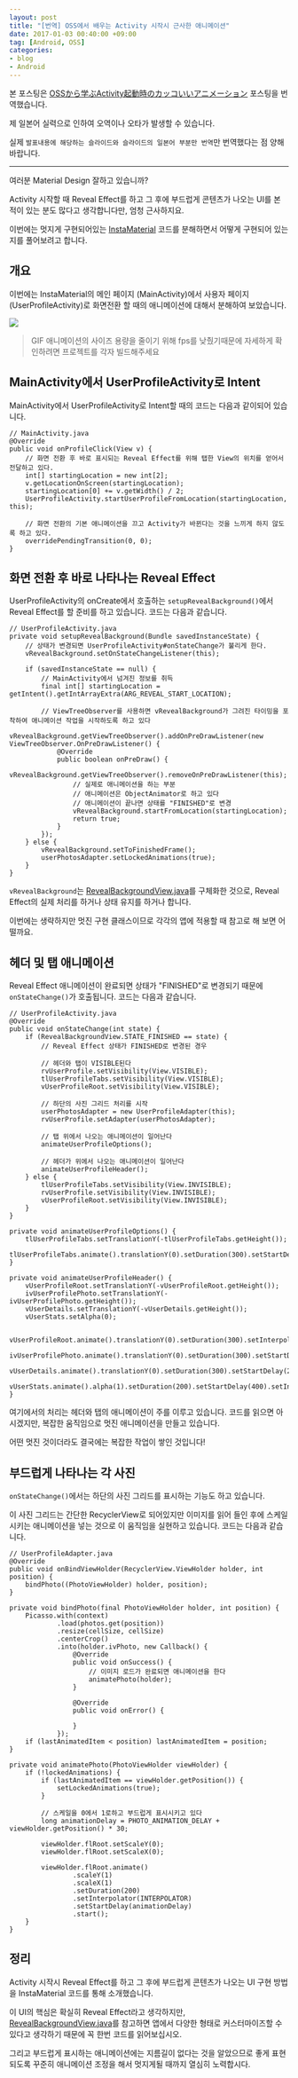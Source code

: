 ```yaml
---
layout: post
title: "[번역] OSS에서 배우는 Activity 시작시 근사한 애니메이션"
date: 2017-01-03 00:40:00 +09:00
tag: [Android, OSS]
categories:
- blog
- Android
---
```


본 포스팅은 [OSSから学ぶActivity起動時のカッコいいアニメーション](http://qiita.com/nissiy/items/9b978ed1925f3605a25c) 포스팅을 번역했습니다.

제 일본어 실력으로 인하여 오역이나 오타가 발생할 수 있습니다.

실제 `발표내용에 해당하는 슬라이드와 슬라이드의 일본어 부분만 번역`만 번역했다는 점 양해바랍니다.

<!--more-->

- - -

여러분 Material Design 잘하고 있습니까?

Activity 시작할 때 Reveal Effect를 하고 그 후에 부드럽게 콘텐츠가 나오는 UI를 본 적이 있는 분도 많다고 생각합니다만, 엄청 근사하지요.

이번에는 멋지게 구현되어있는 [InstaMaterial](https://github.com/frogermcs/InstaMaterial) 코드를 분해하면서 어떻게 구현되어 있는지를 풀어보려고 합니다.

## 개요

이번에는 InstaMaterial의 메인 페이지 (MainActivity)에서 사용자 페이지 (UserProfileActivity)로 화면전환 할 때의 애니메이션에 대해서 분해하여 보았습니다.

<img src="https://qiita-image-store.s3.amazonaws.com/0/40539/0230a278-9642-7dd3-9b63-347d41deb919.gif"/>

> GIF 애니메이션의 사이즈 용량을 줄이기 위해 fps를 낮췄기때문에 자세하게 확인하려면 프로젝트를 각자 빌드해주세요

## MainActivity에서 UserProfileActivity로 Intent

MainActivity에서 UserProfileActivity로 Intent할 때의 코드는 다음과 같이되어 있습니다.

```
// MainActivity.java
@Override
public void onProfileClick(View v) {
    // 화면 전환 후 바로 표시되는 Reveal Effect를 위해 탭한 View의 위치를 얻어서 전달하고 있다.
    int[] startingLocation = new int[2];
    v.getLocationOnScreen(startingLocation);
    startingLocation[0] += v.getWidth() / 2;
    UserProfileActivity.startUserProfileFromLocation(startingLocation, this);

    // 화면 전환의 기본 애니메이션을 끄고 Activity가 바뀐다는 것을 느끼게 하지 않도록 하고 있다.
    overridePendingTransition(0, 0);
}
```

## 화면 전환 후 바로 나타나는 Reveal Effect

UserProfileActivity의 onCreate에서 호출하는 `setupRevealBackground()`에서 Reveal Effect를 할 준비를 하고 있습니다. 코드는 다음과 같습니다.

```
// UserProfileActivity.java
private void setupRevealBackground(Bundle savedInstanceState) {
    // 상태가 변경되면 UserProfileActivity#onStateChange가 불리게 한다.
    vRevealBackground.setOnStateChangeListener(this);

    if (savedInstanceState == null) {
        // MainActivity에서 넘겨진 정보를 취득
        final int[] startingLocation = getIntent().getIntArrayExtra(ARG_REVEAL_START_LOCATION);

        // ViewTreeObserver를 사용하면 vRevealBackground가 그려진 타이밍을 포착하여 애니메이션 작업을 시작하도록 하고 있다
        vRevealBackground.getViewTreeObserver().addOnPreDrawListener(new ViewTreeObserver.OnPreDrawListener() {
            @Override
            public boolean onPreDraw() {
                vRevealBackground.getViewTreeObserver().removeOnPreDrawListener(this);
                // 실제로 애니메이션을 하는 부분
                // 애니메이션은 ObjectAnimator로 하고 있다
                // 애니메이션이 끝나면 상태를 "FINISHED"로 변경
                vRevealBackground.startFromLocation(startingLocation);
                return true;
            }
        });
    } else {
        vRevealBackground.setToFinishedFrame();
        userPhotosAdapter.setLockedAnimations(true);
    }
}
```

`vRevealBackground`는 [RevealBackgroundView.java](https://github.com/frogermcs/InstaMaterial/blob/master/app/src/main/java/io/github/froger/instamaterial/ui/view/RevealBackgroundView.java)를 구체화한 것으로, Reveal Effect의 실제 처리를 하거나 상태 유지를 하거나 합니다.

이번에는 생략하지만 멋진 구현 클래스이므로 각각의 앱에 적용할 때 참고로 해 보면 어떨까요.

## 헤더 및 탭 애니메이션

Reveal Effect 애니메이션이 완료되면 상태가 "FINISHED"로 변경되기 때문에 `onStateChange()`가 호출됩니다. 코드는 다음과 같습니다.

```
// UserProfileActivity.java
@Override
public void onStateChange(int state) {
    if (RevealBackgroundView.STATE_FINISHED == state) {
        // Reveal Effect 상태가 FINISHED로 변경된 경우

        // 헤더와 탭이 VISIBLE된다
        rvUserProfile.setVisibility(View.VISIBLE);
        tlUserProfileTabs.setVisibility(View.VISIBLE);
        vUserProfileRoot.setVisibility(View.VISIBLE);

        // 하단의 사진 그리드 처리를 시작
        userPhotosAdapter = new UserProfileAdapter(this);
        rvUserProfile.setAdapter(userPhotosAdapter);

        // 탭 위에서 나오는 애니메이션이 일어난다
        animateUserProfileOptions();

        // 헤더가 위에서 나오는 애니메이션이 일어난다
        animateUserProfileHeader();
    } else {
        tlUserProfileTabs.setVisibility(View.INVISIBLE);
        rvUserProfile.setVisibility(View.INVISIBLE);
        vUserProfileRoot.setVisibility(View.INVISIBLE);
    }   
}

private void animateUserProfileOptions() {
    tlUserProfileTabs.setTranslationY(-tlUserProfileTabs.getHeight());
    tlUserProfileTabs.animate().translationY(0).setDuration(300).setStartDelay(USER_OPTIONS_ANIMATION_DELAY).setInterpolator(INTERPOLATOR);
}

private void animateUserProfileHeader() {
    vUserProfileRoot.setTranslationY(-vUserProfileRoot.getHeight());
    ivUserProfilePhoto.setTranslationY(-ivUserProfilePhoto.getHeight());
    vUserDetails.setTranslationY(-vUserDetails.getHeight());
    vUserStats.setAlpha(0);

    vUserProfileRoot.animate().translationY(0).setDuration(300).setInterpolator(INTERPOLATOR);
    ivUserProfilePhoto.animate().translationY(0).setDuration(300).setStartDelay(100).setInterpolator(INTERPOLATOR);
    vUserDetails.animate().translationY(0).setDuration(300).setStartDelay(200).setInterpolator(INTERPOLATOR);
    vUserStats.animate().alpha(1).setDuration(200).setStartDelay(400).setInterpolator(INTERPOLATOR).start();
}
```

여기에서의 처리는 헤더와 탭의 애니메이션이 주를 이루고 있습니다. 코드를 읽으면 아시겠지만, 복잡한 움직임으로 멋진 애니메이션을 만들고 있습니다.

어떤 멋진 것이더라도 결국에는 복잡한 작업이 쌓인 것입니다!

## 부드럽게 나타나는 각 사진

`onStateChange()`에서는 하단의 사진 그리드를 표시하는 기능도 하고 있습니다.

이 사진 그리드는 간단한 RecyclerView로 되어있지만 이미지를 읽어 들인 후에 스케일시키는 애니메이션을 넣는 것으로 이 움직임을 실현하고 있습니다. 코드는 다음과 같습니다.

```
// UserProfileAdapter.java
@Override
public void onBindViewHolder(RecyclerView.ViewHolder holder, int position) {
    bindPhoto((PhotoViewHolder) holder, position);
}

private void bindPhoto(final PhotoViewHolder holder, int position) {
    Picasso.with(context)
            .load(photos.get(position))
            .resize(cellSize, cellSize)
            .centerCrop()
            .into(holder.ivPhoto, new Callback() {
                @Override
                public void onSuccess() {
                    // 이미지 로드가 완료되면 애니메이션을 한다
                    animatePhoto(holder);
                }   

                @Override
                public void onError() {

                }   
            }); 
    if (lastAnimatedItem < position) lastAnimatedItem = position;
}

private void animatePhoto(PhotoViewHolder viewHolder) {
    if (!lockedAnimations) {
        if (lastAnimatedItem == viewHolder.getPosition()) {
            setLockedAnimations(true);
        }   

        // 스케일을 0에서 1로하고 부드럽게 표시시키고 있다
        long animationDelay = PHOTO_ANIMATION_DELAY + viewHolder.getPosition() * 30; 

        viewHolder.flRoot.setScaleY(0);
        viewHolder.flRoot.setScaleX(0);

        viewHolder.flRoot.animate()
                .scaleY(1)
                .scaleX(1)
                .setDuration(200)
                .setInterpolator(INTERPOLATOR)
                .setStartDelay(animationDelay)
                .start();
    }   
}
```

## 정리

Activity 시작시 Reveal Effect를 하고 그 후에 부드럽게 콘텐츠가 나오는 UI 구현 방법을 InstaMaterial 코드를 통해 소개했습니다.

이 UI의 핵심은 확실히 Reveal Effect라고 생각하지만, [RevealBackgroundView.java](https://github.com/frogermcs/InstaMaterial/blob/master/app/src/main/java/io/github/froger/instamaterial/ui/view/RevealBackgroundView.java)를 참고하면 앱에서 다양한 형태로 커스터마이즈할 수 있다고 생각하기 때문에 꼭 한번 코드를 읽어보십시오.

그리고 부드럽게 표시하는 애니메이션에는 지름길이 없다는 것을 알았으므로 좋게 표현되도록 꾸준히 애니메이션 조정을 해서 멋지게될 때까지 열심히 노력합시다.